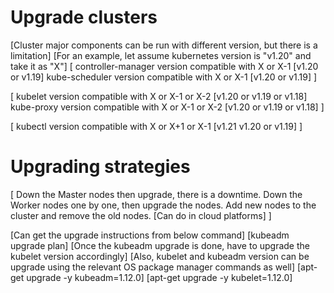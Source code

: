 # Upgrade clusters
[Cluster major components can be run with different version, but there is a limitation]
[For an example, let assume kubernetes version is "v1.20" and take it as "X"]
[
    controller-manager version compatible with X or X-1
    [v1.20 or v1.19]
    kube-scheduler version compatible with X or X-1
    [v1.20 or v1.19]
]

[
    kubelet version compatible with X or X-1 or X-2
    [v1.20 or v1.19 or v1.18]
    kube-proxy version compatible with X or X-1 or X-2
    [v1.20 or v1.19 or v1.18]
]

[
    kubectl version compatible with X or X+1 or X-1
    [v1.21 v1.20 or v1.19]
]

# Upgrading strategies
[
    Down the Master nodes then upgrade, there is a downtime.
    Down the Worker nodes one by one, then upgrade the nodes.
    Add new nodes to the cluster and remove the old nodes. [Can do in cloud platforms]
]

[Can get the upgrade instructions from below command]
[kubeadm upgrade plan]
[Once the kubeadm upgrade is done, have to upgrade the kubelet version accordingly]
[Also, kubelet and kubeadm version can be upgrade using the relevant OS package manager commands as well]
[apt-get upgrade -y kubeadm=1.12.0]
[apt-get upgrade -y kubelet=1.12.0]
